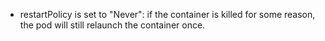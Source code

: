  * restartPolicy is set to "Never":  if the container is killed for some reason, the pod will still relaunch the container once. 
